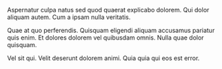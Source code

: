 Aspernatur culpa natus sed quod quaerat explicabo dolorem. Qui dolor aliquam autem. Cum a ipsam nulla veritatis.
 Quae at quo perferendis. Quisquam eligendi aliquam accusamus pariatur quis enim. Et dolores dolorem vel quibusdam omnis. Nulla quae dolor quisquam.
 Vel sit qui. Velit deserunt dolorem animi. Quia quia qui eos est error.